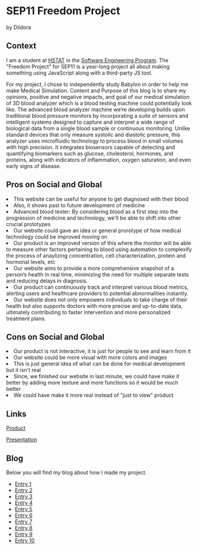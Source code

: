 # SEP11 Freedom Project
by Dildora

## Context
I am a student at [HSTAT](https://www.hstat.org/) in the [Software Engineering Program](https://hstatsep.github.io/). The "Freedom Project" for SEP11 is a year-long project all about making something using JavaScript along with a third-party JS tool.

For my project, I chose to independently study Babylon in order to help me make Medical Simulation. Content and Purpose of this blog is to share my opinions, positive and negative impacts, and goal of our medical simulation of 3D blood analyzer which is a blood testing machine could potentially look like. The advanced blood analyzer machine we’re developing builds upon traditional blood pressure monitors by incorporating a suite of sensors and intelligent systems designed to capture and interpret a wide range of biological data from a single blood sample or continuous monitoring. Unlike standard devices that only measure systolic and diastolic pressure, this analyzer uses microfluidic technology to process blood in small volumes with high precision. It integrates biosensors capable of detecting and quantifying biomarkers such as glucose, cholesterol, hormones, and proteins, along with indicators of inflammation, oxygen saturation, and even early signs of disease.

## Pros on Social and Global
<li> This website can be useful for anyone to get diagnosed with their blood </li>
<li> Also, it shows past to future development of medicine </li>
<li> Advanced blood tester: By considering blood as a first step into the progression of medicine and technology, we'll be able to shift into other crucial prototypes </li>
<li> Our website could gave an idea or general prorotype of how medical technology could be improved moving on</li>
<li> Our product is an improved version of this where the monitor will be able to measure other factors pertaining to blood using automation to complexify the process of anaylizing concentration, cell characterization, protein and hormonal levels, etc</li>
<li> Our website aims to provide a more comprehensive snapshot of a person’s health in real time, minimizing the need for multiple separate tests and reducing delays in diagnosis.</li>
<li> Our product can continuously track and interpret various blood metrics, alerting users and healthcare providers to potential abnormalities instantly. </li>
<li>Our website does not only empowers individuals to take charge of their health but also supports doctors with more precise and up-to-date data, ultimately contributing to faster intervention and more personalized treatment plans. </li>

## Cons on Social and Global
<li> Our product is not interactive, it is just for people to see and learn from it </li>
<li> Our website could be more visual with more colors and images</li>
<li> This is just general idea of what can be done for medical development but it isn't real</li>
<li> Since, we finished our website in last minute, we could have make it better by adding more texture and more functions so it would be much better</li>
<li> We could have make it more real instead of "just to view" product </li>

## Links

[Product](https://drive.google.com/file/d/1UIKJ-Nkvs8_MwtEqwRmDLJiV7mFB_3QD/view)

[Presentation](https://docs.google.com/presentation/d/1GjRuum40-J1fS3SfWq6IdnIMmfQhBaFJrWBQh-q9T4Q/edit?usp=sharing)

## Blog
Below you will find my blog about how I made my project.

* [Entry 1](blog/entry01.md)
* [Entry 2](blog/entry02.md)
* [Entry 3](blog/entry03.md)
* [Entry 4](blog/entry04.md)
* [Entry 5](blog/entry05.md)
* [Entry 6](blog/entry06.md)
* [Entry 7](blog/entry07.md)
* [Entry 8](blog/entry08.md)
* [Entry 9](blog/entry09.md)
* [Entry 10](blog/entry10.md)
